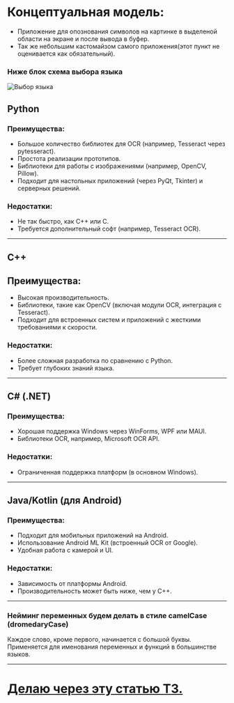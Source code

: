 # Концептуальная модель:
- Приложение для опознования символов на картинке в выделеной области на экране и после вывода в буфер.
- Так же небольшим кастомайзом самого приложения(этот пункт не оценивается как обязательный).
### Ниже блок схема выбора языка
![Выбор языка](https://github.com/user-attachments/assets/95f02083-bc1a-4365-a990-98ccab429079)
## Python
### Преимущества:
* Большое количество библиотек для OCR (например, Tesseract через pytesseract).
* Простота реализации прототипов.
* Библиотеки для работы с изображениями (например, OpenCV, Pillow).
* Подходит для настольных приложений (через PyQt, Tkinter) и серверных решений.
### Недостатки:
* Не так быстро, как C++ или C.
* Требуется дополнительный софт (например, Tesseract OCR).

--------

## C++
## Преимущества:
* Высокая производительность.
* Библиотеки, такие как OpenCV (включая модули OCR, интеграция с Tesseract).
* Подходит для встроенных систем и приложений с жесткими требованиями к скорости.
### Недостатки:
* Более сложная разработка по сравнению с Python.
* Требует глубоких знаний языка.

--------

## C# (.NET)
### Преимущества:
* Хорошая поддержка Windows через WinForms, WPF или MAUI.
* Библиотеки OCR, например, Microsoft OCR API.
### Недостатки:
* Ограниченная поддержка платформ (в основном Windows).

--------

## Java/Kotlin (для Android)
### Преимущества:
* Подходит для мобильных приложений на Android.
* Использование Android ML Kit (встроенный OCR от Google).
* Удобная работа с камерой и UI.
### Недостатки:
* Зависимость от платформы Android.
* Производительность может быть ниже, чем у C++.

--------

### Нейминг переменных будем делать в стиле camelCase (dromedaryCase)
Каждое слово, кроме первого, начинается с большой буквы.
Применяется для именования переменных и функций в большинстве языков.

--------

# [Делаю через эту статью ТЗ.](https://habr.com/ru/articles/490006/)
